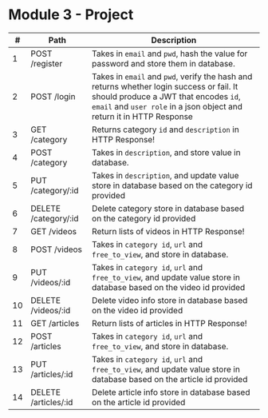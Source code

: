 # Module 3 - Project

|#|Path|Description|
|-|----|-----------|
|1|POST /register | Takes in `email` and `pwd`, hash the value for password and store them in database.|
|2|POST /login | Takes in `email` and `pwd`, verify the hash and returns whether login success or fail. It should produce a JWT that encodes `id`, `email` and `user role` in a json object and return it in HTTP Response|
|3|GET /category| Returns category `id` and `description` in HTTP Response!|
|4|POST /category| Takes in `description`, and store value in database.|
|5|PUT /category/:id| Takes in `description`, and update value store in database based on the category id provided|
|6|DELETE /category/:id| Delete category store in database based on the category id provided|
|7|GET /videos| Return lists of videos in HTTP Response!|
|8|POST /videos| Takes in `category id`, `url` and `free_to_view`, and store in database.|
|9|PUT /videos/:id|  Takes in `category id`, `url` and `free_to_view`, and update value store in database based on the video id provided|
|10|DELETE /videos/:id| Delete video info store in database based on the video id provided|
|11|GET /articles| Return lists of articles in HTTP Response!|
|12|POST /articles| Takes in `category id`, `url` and `free_to_view`, and store in database.|
|13|PUT /articles/:id|  Takes in `category id`, `url` and `free_to_view`, and update value store in database based on the article id provided|
|14|DELETE /articles/:id| Delete article info store in database based on the article id provided|